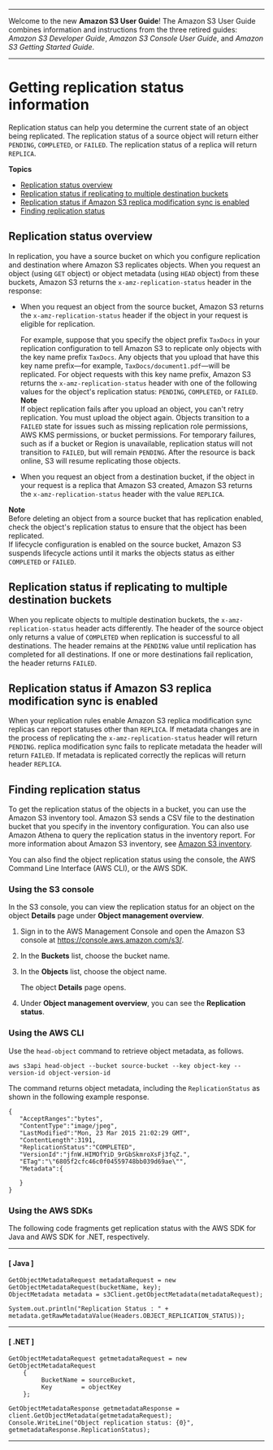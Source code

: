 --------

Welcome to the new **Amazon S3 User Guide**\! The Amazon S3 User Guide combines information and instructions from the three retired guides: *Amazon S3 Developer Guide*, *Amazon S3 Console User Guide*, and *Amazon S3 Getting Started Guide*\.

--------

# Getting replication status information<a name="replication-status"></a>

Replication status can help you determine the current state of an object being replicated\. The replication status of a source object will return either `PENDING`, `COMPLETED`, or `FAILED`\. The replication status of a replica will return `REPLICA`\.

**Topics**
+ [Replication status overview](#replication-status-overview)
+ [Replication status if replicating to multiple destination buckets](#replication-status-multiple-destinations)
+ [Replication status if Amazon S3 replica modification sync is enabled](#replication-status-multiple-destinations)
+ [Finding replication status](#replication-status-usage)

## Replication status overview<a name="replication-status-overview"></a>

In replication, you have a source bucket on which you configure replication and destination where Amazon S3 replicates objects\. When you request an object \(using `GET` object\) or object metadata \(using `HEAD` object\) from these buckets, Amazon S3 returns the `x-amz-replication-status` header in the response: 
+ When you request an object from the source bucket, Amazon S3 returns the `x-amz-replication-status` header if the object in your request is eligible for replication\. 

  For example, suppose that you specify the object prefix `TaxDocs` in your replication configuration to tell Amazon S3 to replicate only objects with the key name prefix `TaxDocs`\. Any objects that you upload that have this key name prefix—for example, `TaxDocs/document1.pdf`—will be replicated\. For object requests with this key name prefix, Amazon S3 returns the `x-amz-replication-status` header with one of the following values for the object's replication status: `PENDING`, `COMPLETED`, or `FAILED`\.
**Note**  
If object replication fails after you upload an object, you can't retry replication\. You must upload the object again\. Objects transition to a `FAILED` state for issues such as missing replication role permissions, AWS KMS permissions, or bucket permissions\. For temporary failures, such as if a bucket or Region is unavailable, replication status will not transition to `FAILED`, but will remain `PENDING`\. After the resource is back online, S3 will resume replicating those objects\.
+ When you request an object from a destination bucket, if the object in your request is a replica that Amazon S3 created, Amazon S3 returns the `x-amz-replication-status` header with the value `REPLICA`\.

**Note**  
Before deleting an object from a source bucket that has replication enabled, check the object's replication status to ensure that the object has been replicated\.   
If lifecycle configuration is enabled on the source bucket, Amazon S3 suspends lifecycle actions until it marks the objects status as either `COMPLETED` or `FAILED`\.

## Replication status if replicating to multiple destination buckets<a name="replication-status-multiple-destinations"></a>

When you replicate objects to multiple destination buckets, the `x-amz-replication-status` header acts differently\. The header of the source object only returns a value of `COMPLETED` when replication is successful to all destinations\. The header remains at the `PENDING` value until replication has completed for all destinations\. If one or more destinations fail replication, the header returns `FAILED`\.

## Replication status if Amazon S3 replica modification sync is enabled<a name="replication-status-multiple-destinations"></a>

When your replication rules enable Amazon S3 replica modification sync replicas can report statuses other than `REPLICA`\. If metadata changes are in the process of replicating the `x-amz-replication-status` header will return `PENDING`\. replica modification sync fails to replicate metadata the header will return `FAILED`\. If metadata is replicated correctly the replicas will return header `REPLICA`\.

## Finding replication status<a name="replication-status-usage"></a>

To get the replication status of the objects in a bucket, you can use the Amazon S3 inventory tool\. Amazon S3 sends a CSV file to the destination bucket that you specify in the inventory configuration\. You can also use Amazon Athena to query the replication status in the inventory report\. For more information about Amazon S3 inventory, see [ Amazon S3 inventory](storage-inventory.md)\.

You can also find the object replication status using the console, the AWS Command Line Interface \(AWS CLI\), or the AWS SDK\. 

### Using the S3 console<a name="replication-status-console"></a>

In the S3 console, you can view the replication status for an object on the object **Details** page under **Object management overview**\.

1. Sign in to the AWS Management Console and open the Amazon S3 console at [https://console\.aws\.amazon\.com/s3/](https://console.aws.amazon.com/s3/)\.

1. In the **Buckets** list, choose the bucket name\.

1. In the **Objects** list, choose the object name\.

   The object **Details** page opens\.

1. Under **Object management overview**, you can see the **Replication status**\.

### Using the AWS CLI<a name="replication-status-cli"></a>

Use the `head-object` command to retrieve object metadata, as follows\.

```
aws s3api head-object --bucket source-bucket --key object-key --version-id object-version-id           
```

The command returns object metadata, including the `ReplicationStatus` as shown in the following example response\.

```
{
   "AcceptRanges":"bytes",
   "ContentType":"image/jpeg",
   "LastModified":"Mon, 23 Mar 2015 21:02:29 GMT",
   "ContentLength":3191,
   "ReplicationStatus":"COMPLETED",
   "VersionId":"jfnW.HIMOfYiD_9rGbSkmroXsFj3fqZ.",
   "ETag":"\"6805f2cfc46c0f04559748bb039d69ae\"",
   "Metadata":{

   }
}
```

### Using the AWS SDKs<a name="replication-status-sdk"></a>

The following code fragments get replication status with the AWS SDK for Java and AWS SDK for \.NET, respectively\. 

------
#### [ Java ]

```
GetObjectMetadataRequest metadataRequest = new GetObjectMetadataRequest(bucketName, key);
ObjectMetadata metadata = s3Client.getObjectMetadata(metadataRequest);

System.out.println("Replication Status : " + metadata.getRawMetadataValue(Headers.OBJECT_REPLICATION_STATUS));
```

------
#### [ \.NET ]

```
GetObjectMetadataRequest getmetadataRequest = new GetObjectMetadataRequest
    {
         BucketName = sourceBucket,
         Key        = objectKey
    };

GetObjectMetadataResponse getmetadataResponse = client.GetObjectMetadata(getmetadataRequest);
Console.WriteLine("Object replication status: {0}", getmetadataResponse.ReplicationStatus);
```

------